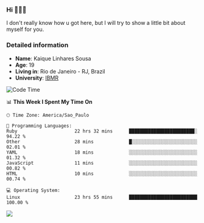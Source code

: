 ### Hi 🙋🏽‍♂️

I don't really know how u got here, but I will try to show a little bit about myself for you.

### Detailed information

* **Name**: Kaique Linhares Sousa
* **Age**: 19
* **Living in**: Rio  de Janeiro - RJ, Brazil
* **University**: [IBMR](https://www.ibmr.br/)

<!--START_SECTION:waka-->
![Code Time](http://img.shields.io/badge/Code%20Time-835%20hrs%2030%20mins-blue)

📊 **This Week I Spent My Time On** 

```text
🕑︎ Time Zone: America/Sao_Paulo

💬 Programming Languages: 
Ruby                     22 hrs 32 mins      ████████████████████████░   94.22 % 
Other                    28 mins             █░░░░░░░░░░░░░░░░░░░░░░░░   02.01 % 
YAML                     18 mins             ░░░░░░░░░░░░░░░░░░░░░░░░░   01.32 % 
JavaScript               11 mins             ░░░░░░░░░░░░░░░░░░░░░░░░░   00.82 % 
HTML                     10 mins             ░░░░░░░░░░░░░░░░░░░░░░░░░   00.74 % 

💻 Operating System: 
Linux                    23 hrs 55 mins      █████████████████████████   100.00 % 
```


<!--END_SECTION:waka-->

<a href="https://www.linkedin.com/in/kaique-linhares-25a840208/"  target="_blank"><img src="https://img.shields.io/badge/-LinkedIn-%230077B5?style=for-the-badge&logo=linkedin&logoColor=white" target="_blank"></a>
